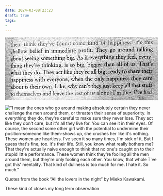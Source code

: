 ```yaml
---
date: 2024-03-08T23:23
draft: true
tags:
- 
---
```


!["It's this shallow belief in immediate profit. They go around talking about seeing something big. As if everything they feel, everything they re thinking, is so big, bigger than all of us. That's what they do. They act like they're all big, ready to share their happiness with everyone, when the only happiness they care about is their own. Like, why can't they just keep all that stuff to themselves and leave the rest of us alone?"](../attachment/vsc-paste/2024030823-240308232430.png)

!["I mean the ones who go around making absolutely certain they never challenge the men around them, or threaten their sense of superiority. In everything they do, they're careful to make sure they never lose. They act like they don't care, but it's all they live for. You can see it in their eyes. Of course, the second some other girl with the potential to undermine their position-someone like them-shows up, she crushes her like it's nothing. These women are heartless. I've seen it so many times, I'm sick of it. But I guess that's fine, too. It's their life. Still, you know what really bothers me? That they're actually naive enough to think that no one's caught on to their stupid little performance. These women think they're fooling all the men around them, but they're only fooling each other. You know, that whole T've got this' mentality. That kind of dullness is too much for me. I hate it. So much."](../attachment/vsc-paste/2024030823-240308232444.png)

Quotes from the book “All the lovers in the night” by Mieko Kawakami.

These kind of closes my long term observation 